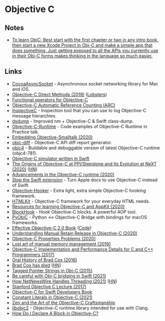 # Objective C

## Notes

- [To learn ObjC: Best start with the first chapter or two in any intro book, then start a new Xcode Project in Obj-C and make a simple app that does something. Just getting exposed to all the APIs you currently use in their Obj-C forms makes thinking in the language so much easier.](https://twitter.com/NathanBLawrence/status/1394694493073457159)

## Links

- [CocoaAsyncSocket](https://github.com/robbiehanson/CocoaAsyncSocket) - Asynchronous socket networking library for Mac and iOS.
- [Objective-C Direct Methods (2019)](https://nshipster.com/direct/) ([Lobsters](https://lobste.rs/s/qudqpp/objective_c_direct_methods))
- [Functional operators for Objective-C](https://github.com/google/functional-objc)
- [Objective-C Automatic Reference Counting (ARC)](http://clang.llvm.org/docs/AutomaticReferenceCounting.html)
- [InspectiveC](https://github.com/DavidGoldman/InspectiveC) - Inspection tool that you can use to log Objective-C message hierarchies.
- [dsdump](https://github.com/DerekSelander/dsdump) - Improved nm + Objective-C & Swift class-dump.
- [Objective-C-Runtime](https://github.com/Inferis/Objective-C-Runtime) - Code examples of Objective-C Runtime in Practice talk.
- [Embedding Objective-Smalltalk (2020)](https://blog.metaobject.com/2020/05/embedding-objective-smalltalk.html)
- [objc-diff](https://github.com/mattstevens/objc-diff) - Objective-C API diff report generator.
- [objc4](https://github.com/0xxd0/objc4) - Buildable and debuggable version of latest Objective-C runtime (objc4-781).
- [Objective-C simulator written in Swift](https://github.com/NSExceptional/Runtime)
- [The Origins of Objective-C at PPI/Stepstone and Its Evolution at NeXT (2020)](https://dl.acm.org/doi/pdf/10.1145/3386332) ([HN](https://news.ycombinator.com/item?id=23516334))
- [Advancements in the Objective-C runtime (2020)](https://developer.apple.com/videos/play/wwdc2020/10163/)
- [Stop the Swift extension](https://lapcatsoftware.com/articles/StopTheSwift.html) - Turn Apple docs to use Objective-C instead of Swift.
- [Objective-Hooker](https://github.com/LIJI32/ObjectiveHooker) - Extra light, extra simple Objective-C hooking framework.
- [HTMLKit](https://github.com/iabudiab/HTMLKit) - Objective-C framework for your everyday HTML needs.
- [Resources for learning Objective-C and AppKit (2020)](https://lapcatsoftware.com/articles/learning.html)
- [BlockHook](https://github.com/yulingtianxia/BlockHook) - Hook Objective-C blocks. A powerful AOP tool.
- [PyObjC](https://github.com/ronaldoussoren/pyobjc) - Python <-> Objective-C Bridge with bindings for macOS frameworks.
- [Effective Objective-C 2.0 Book](https://www.effectiveobjectivec.com/) ([Code](https://github.com/effectiveobjc/code))
- [Understanding Manual Retain Release in Objective-C (2020)](https://whackylabs.com/objc/2020/08/24/mrr-objc/)
- [Objective-C Properties Problems (2020)](https://whackylabs.com/objc/2020/03/12/objc-properties/)
- [Lost art of manual memory management (2019)](https://whackylabs.com/objc/mrr/arc/2019/12/27/manual-memory-objc/)
- [Objective-C Implementation and Performance Details for C and C++ Programmers (2017)](https://swolchok.github.io/objcperf/)
- [Oral History of Brad Cox (2016)](https://www.youtube.com/watch?v=1xrL2d5omuA)
- [Brad Cox has died](https://www.legacy.com/us/obituaries/scnow/name/brad-cox-obituary?pid=197454225) ([HN](https://news.ycombinator.com/item?id=25876767))
- [Tagged Pointer Strings in Obj-C (2015)](https://www.mikeash.com/pyblog/friday-qa-2015-07-31-tagged-pointer-strings.html)
- [Be careful with Obj-C bridging in Swift (2021)](https://swiftrocks.com/be-careful-with-objc-bridging-in-swift)
- [How NetNewsWire Handles Threading (2021)](https://inessential.com/2021/03/20/how_netnewswire_handles_threading) ([HN](https://news.ycombinator.com/item?id=26536423))
- [Stanford Objective C Lecture (2017)](https://www.youtube.com/watch?v=o3t52-ZxFtU)
- [Objective-C for Swift Developers Book](https://www.hackingwithswift.com/store/objective-c-for-swift-developers)
- [Constant Literals in Objective-C (2021)](https://blog.andrewmadsen.com/2021/06/07/constant-literals-in.html)
- [Zen and the Art of the Objective-C Craftsmanship](https://github.com/objc-zen/objc-zen-book)
- [libobjc2](https://github.com/gnustep/libobjc2) - Objective-C runtime library intended for use with Clang.
- [How Do I Declare A Block in Objective-C?](http://fuckingblocksyntax.com/)
